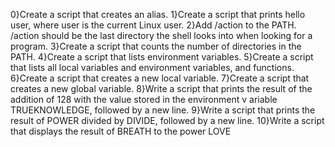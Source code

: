  0}Create a script that creates an alias.
 1}Create a script that prints hello user, where user is the current Linux user.
 2}Add /action to the PATH. /action should be the last directory the shell looks into when looking for a program.
 3}Create a script that counts the number of directories in the PATH.
 4}Create a script that lists environment variables.
 5}Create a script that lists all local variables and environment variables, and functions.
 6}Create a script that creates a new local variable.
 7}Create a script that creates a new global variable.
 8}Write a script that prints the result of the addition of 128 with the value stored in the environment v ariable TRUEKNOWLEDGE, followed by a new line.
 9}Write a script that prints the result of POWER divided by DIVIDE, followed by a new line.
 10}Write a script that displays the result of BREATH to the power LOVE
 
 